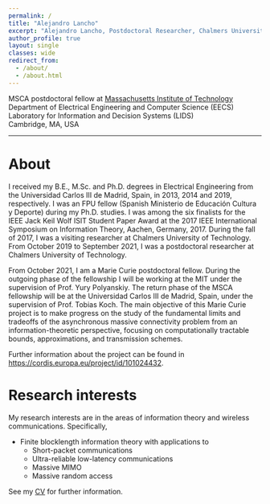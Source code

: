 ```yaml
---
permalink: /
title: "Alejandro Lancho"
excerpt: "Alejandro Lancho, Postdoctoral Researcher, Chalmers University of Technology, information theory, communication theory, wireless communications"
author_profile: true
layout: single
classes: wide
redirect_from:
  - /about/
  - /about.html
---
```


MSCA postdoctoral fellow at [Massachusetts Institute of Technology](https://web.mit.edu/)\
Department of Electrical Engineering and Computer Science (EECS)\
Laboratory for Information and Decision Systems (LIDS)\
Cambridge, MA, USA   
<!-- [Directions to my office](http://maps.google.com/maps/ms?ie=UTF&msa=0&msid=108483441345999380628.00049637fcf7f87e20bc4) -->

---

# About
I received my B.E., M.Sc. and Ph.D. degrees in Electrical Engineering from the Universidad Carlos III de Madrid, Spain, in 2013, 2014 and 2019, respectively. I was an FPU fellow (Spanish Ministerio de Educación Cultura y Deporte) during my Ph.D. studies. I was among the six finalists for the IEEE Jack Keil Wolf ISIT Student Paper Award at the 2017 IEEE International Symposium on Information Theory, Aachen, Germany, 2017. During the fall of 2017, I was a visiting researcher at Chalmers University of Technology. From October 2019 to September 2021, I was a postdoctoral researcher at Chalmers University of Technology.

From October 2021, I am a Marie Curie postdoctoral fellow. During the outgoing phase of the fellowship I will be working at the MIT under the supervision of Prof. Yury Polyanskiy. The return phase of the MSCA fellowship will be at the Universidad Carlos III de Madrid, Spain, under the supervision of Prof. Tobias Koch. The main objective of this Marie Curie project is to make progress on the study of the fundamental limits and tradeoffs of the asynchronous massive connectivity problem from an information-theoretic perspective, focusing on computationally tractable bounds, approximations, and transmission schemes.

Further information about the project can be found in https://cordis.europa.eu/project/id/101024432.




  

# Research interests
My research interests are in the areas of information theory and wireless communications. Specifically,

- Finite blocklength information theory with applications to
  - Short-packet communications
  - Ultra-reliable low-latency communications
  - Massive MIMO
  - Massive random access

See my [CV](/files/cv_ALS.pdf) for further information.

<!-- ---
# My blog: [short packets](/year-archive)
---
# News
---
<div class="grid__wrapper">
{% for post in site.categories.news-post limit:12 %}  
    {% include archive-single.html type="grid" %}
{% endfor %}
</div> -->
